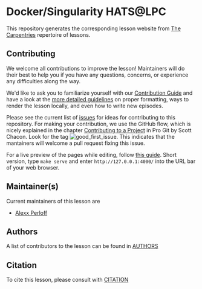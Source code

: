 # Docker/Singularity HATS@LPC

This repository generates the corresponding lesson website from [The Carpentries](https://carpentries.org/) repertoire of lessons.

## Contributing

We welcome all contributions to improve the lesson! Maintainers will do their best to help you if you have any
questions, concerns, or experience any difficulties along the way.

We'd like to ask you to familiarize yourself with our [Contribution Guide](CONTRIBUTING.md) and have a look at
the [more detailed guidelines][lesson-example] on proper formatting, ways to render the lesson locally, and even
how to write new episodes.

Please see the current list of [issues][github-issues] for ideas for contributing to this
repository. For making your contribution, we use the GitHub flow, which is
nicely explained in the chapter [Contributing to a Project](http://git-scm.com/book/en/v2/GitHub-Contributing-to-a-Project) in Pro Git
by Scott Chacon.
Look for the tag ![good_first_issue](https://img.shields.io/badge/-good%20first%20issue-gold.svg). This indicates that the mantainers will welcome a pull request fixing this issue.

For a live preview of the pages while editing, follow [this guide](https://carpentries.github.io/lesson-example/setup.html#jekyll-setup-for-lesson-development). Short version, type `make serve` and enter `http://127.0.0.1:4000/` into the URL bar of your web browser.

## Maintainer(s)

Current maintainers of this lesson are

* [Alexx Perloff](mailto:alexx.stephen.perloff@cern.ch)

## Authors

A list of contributors to the lesson can be found in [AUTHORS](AUTHORS)

## Citation

To cite this lesson, please consult with [CITATION](CITATION)

[lesson-example]: https://carpentries.github.io/lesson-example
[github-issues]: https://github.com/awesome-workshop/docker-singularity-hats/issues
